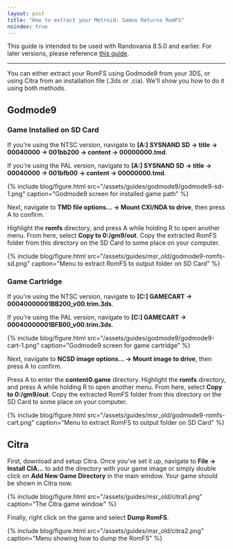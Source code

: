 ```yaml
---
layout: post
title: "How to extract your Metroid: Samus Returns RomFS"
noindex: true
---
```

This guide is intended to be used with Randovania 8.5.0 and earlier. For later versions, please reference [this guide](https://randovania.org/guides/decrypted-copy).

---
You can either extract your RomFS using Godmode9 from your 3DS, or using Citra from an installation file (.3ds or .cia). We'll show you how to do it using both methods.

## Godmode9

### Game Installed on SD Card

If you're using the NTSC version, navigate to **[A:] SYSNAND SD -> title -> 00040000 -> 001bb200 -> content -> 00000000.tmd**.

If you're using the PAL version, navigate to **[A:] SYSNAND SD -> title -> 00040000 -> 001bfb00 -> content -> 00000000.tmd**.

{% include blog/figure.html src="/assets/guides/godmode9/godmode9-sd-1.png" caption="Godmode9 screen for installed game path" %}

Next, navigate to **TMD file options... -> Mount CXI/NDA to drive**, then press A to confirm.

Highlight the **romfs** directory, and press A while holding R to open another menu. From here, select **Copy to 0:/gm9/out**. Copy the extracted RomFS folder from this directory on the SD Card to some place on your computer.

{% include blog/figure.html src="/assets/guides/msr_old/godmode9-romfs-sd.png" caption="Menu to extract RomFS to output folder on SD Card" %}

### Game Cartridge

If you're using the NTSC version, navigate to **[C:] GAMECART -> 00040000001BB200_v00.trim.3ds**.

If you're using the PAL version, navigate to **[C:] GAMECART -> 00040000001BFB00_v00.trim.3ds**.

{% include blog/figure.html src="/assets/guides/godmode9/godmode9-cart-1.png" caption="Godmode9 screen for game cartridge" %}

Next, navigate to **NCSD image options... -> Mount image to drive**, then press A to confirm.

Press A to enter the **content0.game** directory. Highlight the **romfs** directory, and press A while holding R to open another menu. From here, select **Copy to 0:/gm9/out**. Copy the extracted RomFS folder from this directory on the SD Card to some place on your computer.

{% include blog/figure.html src="/assets/guides/msr_old/godmode9-romfs-cart.png" caption="Menu to extract RomFS to output folder on SD Card" %}

## Citra

First, download and setup Citra. Once you've set it up, navigate to **File -> Install CIA...** to add the directory with your game image or simply double click on **Add New Game Directory** in the main window. Your game should be shown in Citra now.

{% include blog/figure.html src="/assets/guides/msr_old/citra1.png" caption="The Citra game window" %}

Finally, right click on the game and select **Dump RomFS**.

{% include blog/figure.html src="/assets/guides/msr_old/citra2.png" caption="Menu showing how to dump the RomFS" %}